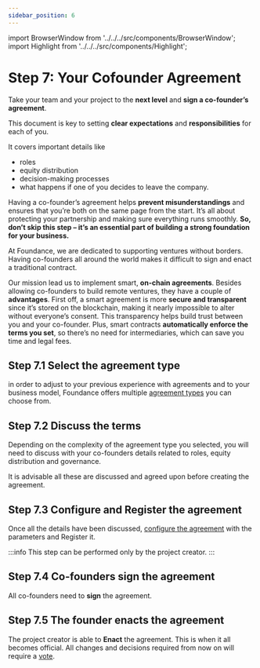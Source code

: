 ```yaml
---
sidebar_position: 6
---
```


import BrowserWindow from '../../../src/components/BrowserWindow';
import Highlight from '../../../src/components/Highlight';

# Step 7: Your Cofounder Agreement

Take your team and your project to the **next level** and **sign a co-founder’s agreement**.

This document is key to setting **clear expectations** and **responsibilities** for each of you.

It covers important details like

- roles
- equity distribution
- decision-making processes
- what happens if one of you decides to leave the company.

Having a co-founder’s agreement helps **prevent misunderstandings** and ensures that you’re both on the same page from the start. It’s all about protecting your partnership and making sure everything runs smoothly. **So, don’t skip this step – it’s an essential part of building a strong foundation for your business.**

At Foundance, we are dedicated to supporting ventures without borders. Having co-founders all around the world makes it difficult to sign and enact a traditional contract.

Our mission lead us to implement smart, **on-chain agreements**. Besides allowing co-founders to build remote ventures, they have a couple of **advantages**. First off, a smart agreement is more **secure and transparent** since it’s stored on the blockchain, making it nearly impossible to alter without everyone’s consent. This transparency helps build trust between you and your co-founder. Plus, smart contracts **automatically enforce the terms you set**, so there’s no need for intermediaries, which can save you time and legal fees.

## Step 7.1 Select the agreement type

in order to adjust to your previous experience with agreements and to your business model, Foundance offers multiple [agreement types](../../running-a-foundance/creating-an-agreement/make-agreement.md) you can choose from.

## Step 7.2 Discuss the terms

Depending on the complexity of the agreement type you selected, you will need to discuss with your co-founders details related to roles, equity distribution and governance.

It is advisable all these are discussed and agreed upon before creating the agreement.

## Step 7.3 Configure and Register the agreement

Once all the details have been discussed, [configure the agreement](../../running-a-foundance/creating-an-agreement/make-agreement.md) with the parameters and Register it.

:::info
This step can be performed only by the project creator.
:::

## Step 7.4 Co-founders sign the agreement

All co-founders need to **sign** the agreement.

## Step 7.5 The founder enacts the agreement

The project creator is able to **Enact** the agreement. This is when it all becomes official. All changes and decisions required from now on will require a [vote](../../running-a-foundance/governance/general-governance).
